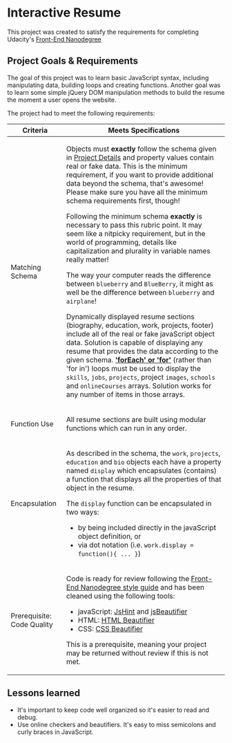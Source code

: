 # Interactive Resume
This project was created to satisfy the requirements for completing Udacity's [Front-End Nanodegree](https://www.udacity.com/course/front-end-web-developer-nanodegree--nd001)

## Project Goals & Requirements
The goal of this project was to learn basic JavaScript syntax, including manipulating data, building loops and creating functions. Another goal was to learn some simple jQuery DOM manipulation methods to build the resume the moment a user opens the website.

The project had to meet the following requirements:
<table>
    <thead>
        <tr>
            <th>Criteria</th>
            <th>Meets Specifications</th>
        </tr>
    </thead>
    <tbody>
        <tr>
            <td>
                <p>Matching Schema</p>
            </td>
            <td>
                <p>Objects must <strong>exactly</strong> follow the schema given in <a href="https://github.com/udacity/frontend-nanodegree-resume/blob/master/README.md" target="_blank">Project Details</a> and property values contain real or fake data. This is the minimum requirement, if you want to provide additional data beyond the schema, that's awesome! Please make sure you have all the minimum schema requirements first, though!</p>
                <p>Following the minimum schema <strong>exactly</strong> is necessary to pass this rubric point. It may seem like a nitpicky requirement, but in the world of programming, details like capitalization and plurality in variable names really matter!</p>
                <p>The way your computer reads the difference between <code>blueberry</code> and <code>BlueBerry</code>, it might as well be the difference between <code>blueberry</code> and <code>airplane</code>!</p>
                <p>Dynamically displayed resume sections (biography, education, work, projects, footer) include all of the real or fake javaScript object data. Solution is capable of displaying any resume that provides the data according to the given schema. <a href="https://udacity.github.io/frontend-nanodegree-styleguide/javascript.html#for-in-loop" target="_blank"><strong>'forEach' or 'for'</strong></a> (rather than 'for in') loops must be used to display the <code>skills</code>, <code>jobs</code>, <code>projects</code>, project <code>images</code>, <code>schools</code> and <code>onlineCourses</code> arrays. Solution works for any number of items in those arrays.</p>
            </td>
        </tr>
        <tr>
            <td>
                <p>Function Use</p>
            </td>
            <td>
                <p>All resume sections are built using modular functions which can run in any order.</p>
            </td>
        </tr>
        <tr>
            <td>
                <p>Encapsulation</p>
            </td>
            <td>
                <p>As described in the schema, the <code>work</code>, <code>projects</code>, <code>education</code> and <code>bio</code> objects each have a property named <code>display</code> which encapsulates (contains) a function that displays all the properties of that object in the resume.</p>
                <p>The <code>display</code> function can be encapsulated in two ways:</p>
                <ul>
                    <li>by being included directly in the javaScript object definition, or</li>
                    <li>via dot notation (i.e. <code>work.display = function(){ ... }</code>)</li>
                </ul>
            </td>
        </tr>
        <tr>
            <td>
                <p>Prerequisite: Code Quality</p>
            </td>
            <td>
                <p>Code is ready for review following the <a href="http://udacity.github.io/frontend-nanodegree-styleguide/" target="_blank">Front-End Nanodegree style guide</a> and has been cleaned using the following tools:</p>
                <ul>
                    <li>javaScript: <a href="http://jshint.com/" target="_blank">JsHint</a> and <a href="http://jsbeautifier.org/" target="_blank">jsBeautifier</a>
                    </li>
                    <li>HTML: <a href="http://www.cleancss.com/html-beautify/" target="_blank">HTML Beautifier</a>
                    </li>
                    <li>CSS: <a href="http://html.fwpolice.com/css/" target="_blank">CSS Beautifier</a>
                    </li>
                </ul>
                <p>This is a prerequisite, meaning your project may be returned without review if this is not met.</p>
            </td>
        </tr>
    </tbody>
</table>

## Lessons learned
* It's important to keep code well organized so it's easier to read and debug.
* Use online checkers and beautifiers. It's easy to miss semicolons and curly braces in JavaScript.
